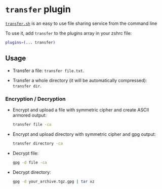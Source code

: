 # `transfer` plugin

[`transfer.sh`](https://transfer.sh) is an easy to use file sharing service from the command line

To use it, add `transfer` to the plugins array in your zshrc file:

```zsh
plugins=(... transfer)
```

## Usage

- Transfer a file: `transfer file.txt`.

- Transfer a whole directory (it will be automatically compressed): `transfer dir`.

### Encryption / Decryption

- Encrypt and upload a file with symmetric cipher and create ASCII armored output:

  ```zsh
  transfer file -ca
  ```

- Encrypt and upload directory with symmetric cipher and gpg output:

  ```zsh
  transfer directory -ca
  ```

- Decrypt file:

  ```zsh
  gpg -d file -ca
  ```

- Decrypt directory:

  ```zsh
  gpg -d your_archive.tgz.gpg | tar xz
  ```
